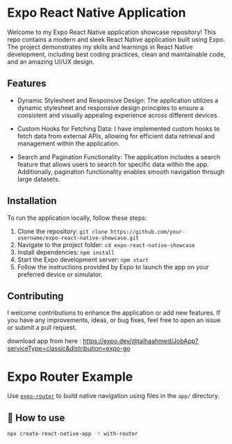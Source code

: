 # Expo React Native Application 

Welcome to my Expo React Native application showcase repository! This repo contains a modern and sleek React Native application built using Expo. The project demonstrates my skills and learnings in React Native development, including best coding practices, clean and maintainable code, and an amazing UI/UX design.

## Features

- Dynamic Stylesheet and Responsive Design: The application utilizes a dynamic stylesheet and responsive design principles to ensure a consistent and visually appealing experience across different devices.

- Custom Hooks for Fetching Data: I have implemented custom hooks to fetch data from external APIs, allowing for efficient data retrieval and management within the application.

- Search and Pagination Functionality: The application includes a search feature that allows users to search for specific data within the app. Additionally, pagination functionality enables smooth navigation through large datasets.


## Installation

To run the application locally, follow these steps:

1. Clone the repository: `git clone https://github.com/your-username/expo-react-native-showcase.git`
2. Navigate to the project folder: `cd expo-react-native-showcase`
3. Install dependencies: `npm install`
4. Start the Expo development server: `npm start`
5. Follow the instructions provided by Expo to launch the app on your preferred device or simulator.

## Contributing

I welcome contributions to enhance the application or add new features. If you have any improvements, ideas, or bug fixes, feel free to open an issue or submit a pull request.



download app from here : https://expo.dev/@talhaahmed/JobApp?serviceType=classic&distribution=expo-go

# Expo Router Example

Use [`expo-router`](https://expo.github.io/router) to build native navigation using files in the `app/` directory.

## 🚀 How to use

```sh
npx create-react-native-app -t with-router
```

